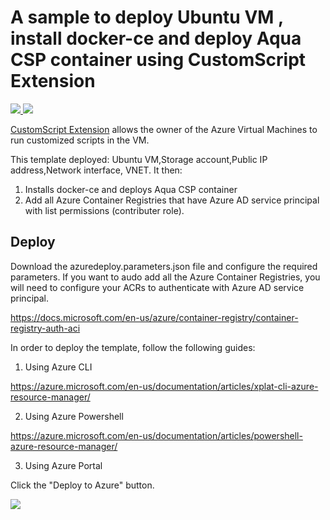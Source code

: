 # A sample to deploy Ubuntu VM , install docker-ce and deploy Aqua CSP container using CustomScript Extension

<a href="https://portal.azure.com/#create/Microsoft.Template/uri/https%3A%2F%2Fraw.githubusercontent.com%2FAzure%2Fazure-quickstart-templates%2Fmaster%2Faqua-csp-on-ubuntu-vm%2Fazuredeploy.json" target="_blank">
    <img src="http://azuredeploy.net/deploybutton.png"/>
</a>
<a href="http://armviz.io/#/?load=https%3A%2F%2Fraw.githubusercontent.com%2FAzure%2Fazure-quickstart-templates%2Fmaster%2Faqua-csp-on-ubuntu-vm%2Fazuredeploy.json" target="_blank">
    <img src="http://armviz.io/visualizebutton.png"/>
</a>

[CustomScript Extension](https://github.com/Azure/azure-linux-extensions/tree/master/CustomScript) allows the owner of the Azure Virtual Machines to run customized scripts in the VM.

This template deployed: Ubuntu VM,Storage account,Public IP address,Network interface, VNET. 
It then:
1. Installs docker-ce and deploys Aqua CSP container
2. Add all Azure Container Registries that have Azure AD service principal with list permissions (contributer role).

## Deploy
Download the azuredeploy.parameters.json file and configure the required parameters. 
If you want to audo add all the Azure Container Registries, you will need to configure your ACRs to authenticate with Azure AD service principal. 

https://docs.microsoft.com/en-us/azure/container-registry/container-registry-auth-aci

In order to deploy the template, follow the following guides:

1. Using Azure CLI

  https://azure.microsoft.com/en-us/documentation/articles/xplat-cli-azure-resource-manager/

2. Using Azure Powershell

  https://azure.microsoft.com/en-us/documentation/articles/powershell-azure-resource-manager/

3. Using Azure Portal

  Click the "Deploy to Azure" button.
  
  
<a href="https://portal.azure.com/#create/Microsoft.Template/uri/https%3A%2F%2Fraw.githubusercontent.com%2FAzure%2Fazure-quickstart-templates%2Fmaster%2Faqua-csp-on-ubuntu-vm%2Fazuredeploy.json" target="_blank">
    <img src="http://azuredeploy.net/deploybutton.png"/>
</a>
